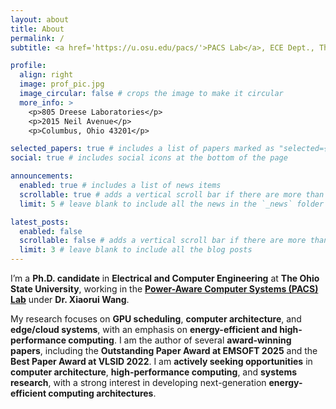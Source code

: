 ```yaml
---
layout: about
title: About
permalink: /
subtitle: <a href='https://u.osu.edu/pacs/'>PACS Lab</a>, ECE Dept., The Ohio State University, Columbus, Ohio, USA

profile:
  align: right
  image: prof_pic.jpg
  image_circular: false # crops the image to make it circular
  more_info: >
    <p>805 Dreese Laboratories</p>
    <p>2015 Neil Avenue</p>
    <p>Columbus, Ohio 43201</p>

selected_papers: true # includes a list of papers marked as "selected={true}"
social: true # includes social icons at the bottom of the page

announcements:
  enabled: true # includes a list of news items
  scrollable: true # adds a vertical scroll bar if there are more than 3 news items
  limit: 5 # leave blank to include all the news in the `_news` folder

latest_posts:
  enabled: false
  scrollable: false # adds a vertical scroll bar if there are more than 3 new posts items
  limit: 3 # leave blank to include all the blog posts
---
```


<p>I’m a <strong> Ph.D. candidate</strong> in <strong>Electrical and Computer Engineering</strong> at <strong>The Ohio State University</strong>, working in the <a href="https://u.osu.edu/pacs/"><strong>Power-Aware Computer Systems (PACS) Lab</strong></a> under <strong>Dr. Xiaorui Wang</strong>.</p>

<p>My research focuses on <strong>GPU scheduling</strong>, <strong>computer architecture</strong>, and <strong>edge/cloud systems</strong>, with an emphasis on <strong>energy-efficient and high-performance computing</strong>. I am the author of several <strong>award-winning papers</strong>, including the <strong>Outstanding Paper Award at EMSOFT 2025</strong> and the <strong>Best Paper Award at VLSID 2022</strong>. I am <strong>actively seeking opportunities</strong> in <strong>computer architecture</strong>, <strong>high-performance computing</strong>, and <strong>systems research</strong>, with a strong interest in developing next-generation <strong>energy-efficient computing architectures</strong>.</p>

